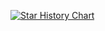 [![Star History Chart](https://api.star-history.com/svg?repos=NickvanDyke/eslint-plugin-react-you-might-not-need-an-effect,NickvanDyke/opencode.nvim&type=Date)](https://www.star-history.com/#NickvanDyke/eslint-plugin-react-you-might-not-need-an-effect&NickvanDyke/opencode.nvim&Date)
